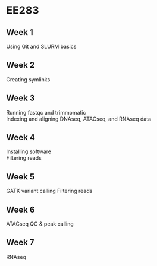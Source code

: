 # EE283

## Week 1
Using Git and SLURM basics

## Week 2
Creating symlinks 

## Week 3
Running fastqc and trimmomatic  
Indexing and aligning DNAseq, ATACseq, and RNAseq data

## Week 4
Installing software  
Filtering reads 

## Week 5  
GATK variant calling
Filtering reads

## Week 6
ATACseq QC & peak calling 

## Week 7
RNAseq
